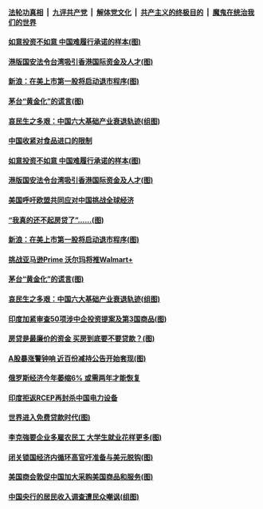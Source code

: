 ####  [法轮功真相](../../../../basic/blob/master/README.md?t=07090031) &nbsp;|&nbsp; [九评共产党](../../../../9ping.md/blob/master/README.md?t=07090031) &nbsp;|&nbsp; [解体党文化](../../../../jtdwh.md/blob/master/README.md?t=07090031)  &nbsp;|&nbsp; [共产主义的终极目的](../../../../gczydzjmd.md/blob/master/README.md?t=07090031) &nbsp;|&nbsp; [魔鬼在统治我们的世界](../../../../mgztzwmdsj.md/blob/master/README.md?t=07090031) 

#### [如意投资不如意 中国难履行承诺的样本(图)](../pages/p5/939080.md?t=07090031) 

#### [港版国安法令台湾吸引香港国际资金及人才(图)](../pages/p5/939076.md?t=07090031) 

#### [新浪：在美上市第一股将启动退市程序(图)](../pages/p5/939023.md?t=07090031) 

#### [茅台“黄金化”的谎言(图)](../pages/p5/939017.md?t=07090031) 

#### [哀民生之多艰：中国六大基础产业衰退轨迹(组图)](../pages/p5/939007.md?t=07090031) 


#### [中国收紧对食品进口的限制](../pages/p5/939082.md?t=07090031) 

#### [如意投资不如意 中国难履行承诺的样本(图)](../pages/p5/939080.md?t=07090031) 

#### [港版国安法令台湾吸引香港国际资金及人才(图)](../pages/p5/939076.md?t=07090031) 

#### [美国呼吁欧盟共同应对中国挑战全球经济](../pages/p5/939074.md?t=07090031) 

#### [“我真的还不起房贷了”……(图)](../pages/p5/939012.md?t=07090031) 

#### [新浪：在美上市第一股将启动退市程序(图)](../pages/p5/939023.md?t=07090031) 

#### [挑战亚马逊Prime 沃尔玛将推Walmart+](../pages/p5/939020.md?t=07090031) 

#### [茅台“黄金化”的谎言(图)](../pages/p5/939017.md?t=07090031) 

#### [哀民生之多艰：中国六大基础产业衰退轨迹(组图)](../pages/p5/939007.md?t=07090031) 


#### [印度加紧审查50项涉中企投资提案及第3国商品(图)](../pages/p5/938987.md?t=07090031) 

#### [房贷是最廉价的资金 买房到底要不要贷款？(图)](../pages/p5/938982.md?t=07090031) 

#### [A股暴涨警钟响 近百份减持公告开始套现(图)](../pages/p5/938981.md?t=07090031) 

#### [俄罗斯经济今年萎缩6% 或需两年才能恢复](../pages/p5/938968.md?t=07090031) 

#### [印度拒返RCEP再封杀中国电力设备](../pages/p5/938910.md?t=07090031) 

#### [世界进入免费贷款时代(图)](../pages/p5/938900.md?t=07090031) 

#### [李克強要企业多雇农民工 大学生就业花样更多(图)](../pages/p5/938870.md?t=07090031) 

#### [闭关锁国经济内循环高官吁准备与美元脱钩(图)](../pages/p5/938898.md?t=07090031) 

#### [美国商会敦促中国加大采购美国商品和服务(图)](../pages/p5/938895.md?t=07090031) 

#### [中国央行的居民收入调查遭民众嘲讽(组图)](../pages/p5/938858.md?t=07090031) 

